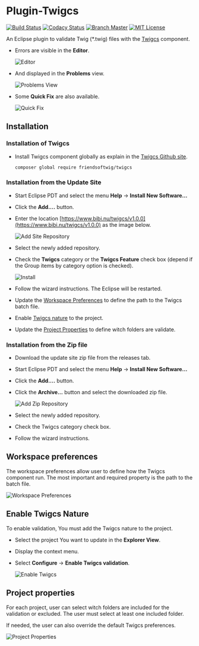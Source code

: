 # Plugin-Twigcs

[![Build Status](https://travis-ci.org/laurentmuller/plugin-twigcs.svg?branch=master)](https://travis-ci.org/laurentmuller/plugin-twigcs)
[![Codacy Status](https://api.codacy.com/project/badge/Grade/077fd37074f1488abc18fa43fd05d651)](https://www.codacy.com/manual/laurentmuller/plugin-twigcs?utm_source=github.com&amp;utm_medium=referral&amp;utm_content=laurentmuller/plugin-twigcs&amp;utm_campaign=Badge_Grade)
[![Branch Master](https://img.shields.io/badge/branch-master-blue.svg)](https://github.com/laurentmuller/plugin-twigcs/tree/master)
[![MIT License](https://img.shields.io/badge/License-MIT-yellow.svg)](https://raw.githubusercontent.com/laurentmuller/plugin-twigcs/master/LICENSE)

An Eclipse plugin to validate Twig (*.twig) files with the [Twigcs](https://github.com/friendsoftwig/twigcs) component.

- Errors are visible in the **Editor**.

  ![Editor](docs/images/editor.png)

- And displayed in the **Problems** view.

  ![Problems View](docs/images/problems.png)

- Some **Quick Fix** are also available.

  ![Quick Fix](docs/images/quickfix.png)

## Installation

### Installation of Twigcs

- Install Twigcs component globally as explain in the [Twigcs Github site](https://github.com/friendsoftwig/twigcs#how-to-install).

    ```bash
    composer global require friendsoftwig/twigcs
    ```

### Installation from the Update Site

- Start Eclipse PDT and select the menu **Help** -> **Install New Software...**

- Click the **Add....** button.

- Enter the location [https://www.bibi.nu/twigcs/v1.0.0](https://www.bibi.nu/twigcs/v1.0.0) as the image below.

  ![Add Site Repository](docs/images/add_repository_site.png)

- Select the newly added repository.

- Check the **Twigcs** category or the **Twigcs Feature** check box (depend if the Group items by category option is checked).

  ![Install](docs/images/update.png)

- Follow the wizard instructions. The Eclipse will be restarted.

- Update the [Workspace Preferences](#workspace-preferences) to define the path to the Twigcs batch file.

- Enable [Twigcs nature](#enable-twigcs-nature)  to the project.

- Update the [Project Properties](#project-properties) to define witch folders are validate.

### Installation from the Zip file

- Download the update site zip file from the releases tab.

- Start Eclipse PDT and select the menu **Help** -> **Install New Software...**

- Click the **Add....** button.

- Click the **Archive...** button and select the downloaded zip file.

  ![Add Zip Repository](docs/images/add_repository_zip.png)

- Select the newly added repository.

- Check the Twigcs category check box.

- Follow the wizard instructions.

## Workspace preferences

The workspace preferences allow user to define how the Twigcs component run. The most important and required property is the path to the batch file.

  ![Workspace Preferences](docs/images/preferences.png)

## Enable Twigcs Nature

To enable validation, You must add the Twigcs nature to the project.

- Select the project You want to update in the **Explorer View**.

- Display the context menu.

- Select **Configure** -> **Enable Twigcs validation**.

  ![Enable Twigcs](docs/images/enable_twigcs.png)

## Project properties

For each project, user can select witch folders are included for the validation or excluded. The user must select at least one included folder.

If needed, the user can also override the default Twigcs preferences.

  ![Project Properties](docs/images/properties.png)
